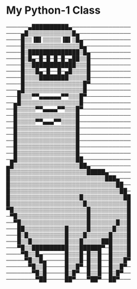 # My Python-1 Class
──────▄██████████▄────────────────
────▄█▒▒▒▒▒▒▒▒▒▒▒▒█▄──────────────
────█▒▒▐█▌▒▒▒▒▒▐█▌▒█▄─────────────
────█▒▒▒▒▒▒▒▒▒▒▒▒▒▒▒█▄────────────
────█▒██████████████▒█▄───────────
────█▒█▄─█─█─█─█─▄██▒▒█───────────
────█▒▒████████████▒▒▒█───────────
────█▒▒▒█▄─█──█─▄█▒▒▒▒█───────────
────█▒▒▒▒████████▒▒▒▒▒█───────────
────█▒▒▒▒▒▒▒▒▒▒▒▒▒▒▒▒█▀───────────
───▄█▒▒▒▒▒▒▒▒▒▒▒▒▒▒▒▒█────────────
───█▒▒▒▀▀▄▄▄▄▄▄▀▀▒▒▒█▀────────────
──▄█▒▒▒▒▒▒▒▒▒▒▒▒▒▒▒▒█─────────────
──█▒▒▒▒▒▀▀▄▄▄▄▀▀▒▒▒█▀─────────────
──█▒▒▒▒▒▒▒▒▒▒▒▒▒▒▒▒█──────────────
──█▒▒▒▒▒▀▀▄▄▄▀▀▒▒▒▒█──────────────
──█▒▒▒▒▒▒▒▒▒▒▒▒▒▒▒▒█──────────────
──█▒▒▒▒▒▒▒▒▒▒▒▒▒▒▒▒█──────────────
──█▒▒▒▒▒▒▒▒▒▒▒▒▒▒▒▒█──────────────
──█▒▒▒▒▒▒▒▒▒▒▒▒▒▒▒▒█──────────────
──█▒▒▒▒▒▒▒▒▒▒▒▒▒▒▒▒█──────────────
─▄█▒▒▒▒▒▒▒▒▒▒▒▒▒▒▒▒██─────────────
▄█▒▒▒▒▒▒▒▒▒▒▒▒▒▒▒▒▒▒██▄───────────
█▒▒▒▒▒▒▒▒▒▒▒▒▒▒▒▒▒▒▒▒▒█████▄──────
█▒▒▒▒▒▒▒▒▒▒▒▒▒▒▒▒▒▒▒▒▒▒▒▒▒▒███▄───
█▒▒▒▒▒▒▒▒▒▒▒▒▒▒▒▒▒▒▒▒▒▒▒▒▒▒▒▒▒██──
█▒▒▒▒▒▒▒▒▒▒▒▒▒▒▒▒▒▒▒▒▒▒▒▒▒▒▒▒▒▒██─
█▒▒▒▒▒▒▒▒▒▒▒▒▒▒▒▒▒▒▒█▒▒▒▒▒▒▒▒▒▒▒██
█▒▒▒▒▒▒▒▒▒▒▒▒▒▒▒▒▒▒▒▒█▒▒▒▒▒▒▒▒▒▒▒█
▀█▒▒▒▒▒▒▒▒▒▒▒▒▒▒▒▒▒▒▒▒█▒▒▒▒▒▒▒▒▒▒█
─▀█▒▒▒▒▒▒▒▒▒▒▒▒▒▒▒▒▒▒▒█▒▒▒▒▒▒▒▒▒▒█
──▀█▒▒▒▒▒▒▒▒▒▒▒▒▒▒▒▒▒▒█▒▒▒▒▒▒▒█▒▒█
───██▒▒▒▒▒▒▒▒▒▒▒█▒▒▒▒▒█▒▒▒▒▒▒█▒▒▒█
───█▒█▒▒▒▒▒▒▒▒▒▒█▒▒▒▒█▒▒▒▒▒▒█▒▒▒▒█
───█▒▒█▒▒▒▒▒▒▒▒▒█▒▒▒█▒▒▒▒▒███▒▒▒▒█
───▀█▒▒██████████▒▒▒██████▀─█▒▒▒▒█
────▀█▒▒█▄──────█▒▒▒█─█▒▒█──█▒▒▒▒█
─────▀█▒▒█▄─────█▒▒▒█─█▒▒█──█▒▒▒█▀
──────▀█▒▒█─────█▒▒█▀─█▒▒█──█▒▒█▀─
───────▀█▒█─────█▒█▀──█▒▒█──█▒█▀──
────────▀██─────██▀───▀██▀──██▀───
